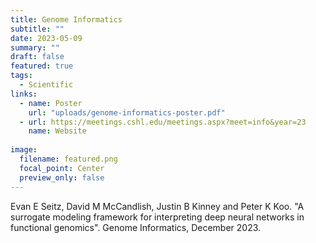 ```yaml
---
title: Genome Informatics
subtitle: ""
date: 2023-05-09
summary: ""
draft: false
featured: true
tags:
  - Scientific
links:
  - name: Poster
    url: "uploads/genome-informatics-poster.pdf"
  - url: https://meetings.cshl.edu/meetings.aspx?meet=info&year=23
    name: Website
    
image:
  filename: featured.png
  focal_point: Center
  preview_only: false
---
```


Evan E Seitz, David M McCandlish, Justin B Kinney and Peter K Koo. "A surrogate modeling framework for interpreting deep neural networks in functional genomics". Genome Informatics, December 2023.